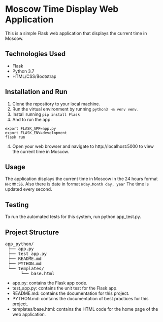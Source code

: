 # Moscow Time Display Web Application

This is a simple Flask web application that displays the current time in Moscow.

## Technologies Used

- Flask
- Python 3.7
- HTML/CSS/Bootstrap

## Installation and Run

1. Clone the repository to your local machine.
2. Run the virtual environment by running `python3 -m venv venv`.
3. Install running `pip install Flask`
4. And to run the app:

```
export FLASK_APP=app.py
export FLASK_ENV=development
flask run
```

4. Open your web browser and navigate to http://localhost:5000 to view the current time in Moscow.

## Usage

The application displays the current time in Moscow in the 24 hours format `HH:MM:SS`. Also there is date in format `Wday,Month day, year`
The time is updated every second.

## Testing

To run the automated tests for this system, run python app_test.py.

## Project Structure

<pre>
app_python/ 
 ├── app.py 
 ├── test_app.py  
 ├── README.md 
 ├── PYTHON.md 
 └── templates/ 
      └── base.html 
</pre>

- app.py: contains the Flask app code.
- test_app.py: contains the unit test for the Flask app.
- README.md: contains the documentation for this project.
- PYTHON.md: contains the documentation of best practices for this project.
- templates/base.html: contains the HTML code for the home page of the web application.

